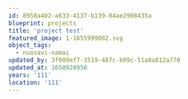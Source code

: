 ```yaml
---
id: 8958a402-a633-4137-b139-04ae2908435a
blueprint: projects
title: 'project test'
featured_image: 1-1655999082.svg
object_tags:
  - nuosavi-namai
updated_by: 3f009ef7-3519-487c-b09c-51a8a812a770
updated_at: 1658928958
years: '111'
location: '111'
---
```

